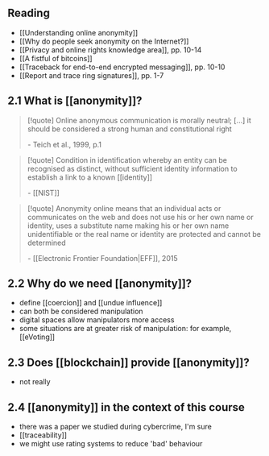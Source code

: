 
## Reading
- [[Understanding online anonymity]]
- [[Why do people seek anonymity on the Internet?]]
- [[Privacy and online rights knowledge area]], pp. 10-14
- [[A fistful of bitcoins]]
- [[Traceback for end-to-end encrypted messaging]], pp. 10-10
- [[Report and trace ring signatures]], pp. 1-7
## 2.1 What is [[anonymity]]?
>[!quote] Online anonymous communication is morally neutral; [...] it should be considered a strong human and constitutional right
>
>\- Teich et al., 1999, p.1

>[!quote] Condition in identification whereby an entity can be recognised as distinct, without sufficient identity information to establish a link to a known [[identity]]
>
>\- [[NIST]]

>[!quote] Anonymity online means that an individual acts or communicates on the web and does not use his or her own name or identity, uses a substitute name making his or her own name unidentifiable or the real name or identity are protected and cannot be determined
>
>\- [[Electronic Frontier Foundation|EFF]], 2015
## 2.2 Why do we need [[anonymity]]?
- define [[coercion]] and [[undue influence]]
- can both be considered manipulation
- digital spaces allow manipulators more access
- some situations are at greater risk of manipulation: for example, [[eVoting]]

## 2.3 Does [[blockchain]] provide [[anonymity]]?
- not really

## 2.4 [[anonymity]] in the context of this course
- there was a paper we studied during cybercrime, I'm sure
- [[traceability]]
- we might use rating systems to reduce 'bad' behaviour